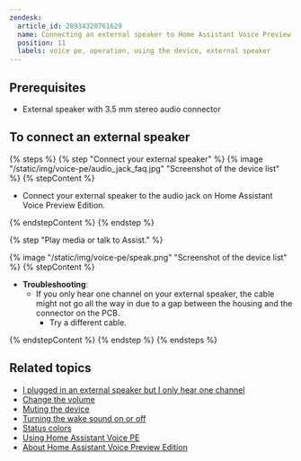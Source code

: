 ```yaml
---
zendesk:
  article_id: 28934320761629
  name: Connecting an external speaker to Home Assistant Voice Preview Edition
  position: 11
  labels: voice pe, operation, using the device, external speaker
---
```


## Prerequisites

- External speaker with 3.5 mm stereo audio connector

## To connect an external speaker

{% steps %}
{% step "Connect your external speaker" %}
{% image "/static/img/voice-pe/audio_jack_faq.jpg" "Screenshot of the device list" %}
{% stepContent %}

- Connect your external speaker to the audio jack on Home Assistant Voice Preview Edition.

{% endstepContent %}
{% endstep %}

{% step "Play media or talk to Assist." %}

{% image "/static/img/voice-pe/speak.png" "Screenshot of the device list" %}
{% stepContent %}

- **Troubleshooting**:
  - If you only hear one channel on your external speaker, the cable might not go all the way in due to a gap between the housing and the connector on the PCB.
    - Try a different cable.

{% endstepContent %}
{% endstep %}
{% endsteps %}

## Related topics

- [I plugged in an external speaker but I only hear one channel](/hc/en-us/articles/25800521996829)
- [Change the volume](/hc/en-us/articles/25773395022237)
- [Muting the device](/hc/en-us/articles/25774403768477)
- [Turning the wake sound on or off](/hc/en-us/articles/25774481113629)
- [Status colors](/hc/en-us/articles/25764604971421)
- [Using Home Assistant Voice PE](/hc/en-us/articles/28699323695389)
- [About Home Assistant Voice Preview Edition](2869/hc/en-us/articles/9323695389)